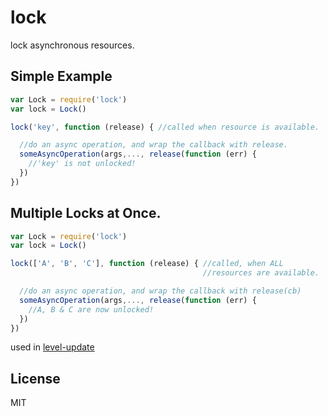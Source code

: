 # lock

lock asynchronous resources.

## Simple Example

``` js
var Lock = require('lock')
var lock = Lock()

lock('key', function (release) { //called when resource is available.

  //do an async operation, and wrap the callback with release.
  someAsyncOperation(args,..., release(function (err) {
    //'key' is not unlocked!
  })
})
```

## Multiple Locks at Once.

``` js
var Lock = require('lock')
var lock = Lock()

lock(['A', 'B', 'C'], function (release) { //called, when ALL
                                           //resources are available.

  //do an async operation, and wrap the callback with release(cb)
  someAsyncOperation(args,..., release(function (err) {
    //A, B & C are now unlocked!
  })
})
```

used in [level-update](https://github.com/dominictarr/level-update)

## License

MIT

